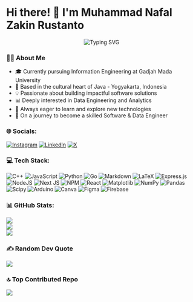 # Hi there! 👋 I'm Muhammad Nafal Zakin Rustanto
<div align="center">
  <img src="https://readme-typing-svg.demolab.com?font=Fira+Code&pause=1000&width=435&lines=Information+Engineering+Student;Software+%26+Data+Engineering+Enthusiast;Always+Learning+New+Things" alt="Typing SVG" />
</div>

### 👨‍💻 About Me

* 🎓 Currently pursuing Information Engineering at Gadjah Mada University
* 🌆 Based in the cultural heart of Java - Yogyakarta, Indonesia
* 💡 Passionate about building impactful software solutions
* 📊 Deeply interested in Data Engineering and Analytics
* 🌱 Always eager to learn and explore new technologies
* 🚀 On a journey to become a skilled Software & Data Engineer

### 🌐 Socials:
[![Instagram](https://img.shields.io/badge/Instagram-%23E4405F.svg?logo=Instagram&logoColor=white)](https://instagram.com/@babal.965) [![LinkedIn](https://img.shields.io/badge/LinkedIn-%230077B5.svg?logo=linkedin&logoColor=white)](https://linkedin.com/in/https://www.linkedin.com/in/muhammad-nafal-zakin-rustanto/) [![X](https://img.shields.io/badge/X-black.svg?logo=X&logoColor=white)](https://x.com/@nafbalbalbal) 


### 💻 Tech Stack:
![C++](https://img.shields.io/badge/c++-%2300599C.svg?style=for-the-badge&logo=c%2B%2B&logoColor=white) ![JavaScript](https://img.shields.io/badge/javascript-%23323330.svg?style=for-the-badge&logo=javascript&logoColor=%23F7DF1E) ![Python](https://img.shields.io/badge/python-3670A0?style=for-the-badge&logo=python&logoColor=ffdd54) ![Go](https://img.shields.io/badge/go-%2300ADD8.svg?style=for-the-badge&logo=go&logoColor=white) ![Markdown](https://img.shields.io/badge/markdown-%23000000.svg?style=for-the-badge&logo=markdown&logoColor=white) ![LaTeX](https://img.shields.io/badge/latex-%23008080.svg?style=for-the-badge&logo=latex&logoColor=white) ![Express.js](https://img.shields.io/badge/express.js-%23404d59.svg?style=for-the-badge&logo=express&logoColor=%2361DAFB) ![NodeJS](https://img.shields.io/badge/node.js-6DA55F?style=for-the-badge&logo=node.js&logoColor=white) ![Next JS](https://img.shields.io/badge/Next-black?style=for-the-badge&logo=next.js&logoColor=white) ![NPM](https://img.shields.io/badge/NPM-%23CB3837.svg?style=for-the-badge&logo=npm&logoColor=white) ![React](https://img.shields.io/badge/react-%2320232a.svg?style=for-the-badge&logo=react&logoColor=%2361DAFB) ![Matplotlib](https://img.shields.io/badge/Matplotlib-%23ffffff.svg?style=for-the-badge&logo=Matplotlib&logoColor=black) ![NumPy](https://img.shields.io/badge/numpy-%23013243.svg?style=for-the-badge&logo=numpy&logoColor=white) ![Pandas](https://img.shields.io/badge/pandas-%23150458.svg?style=for-the-badge&logo=pandas&logoColor=white) ![Scipy](https://img.shields.io/badge/SciPy-%230C55A5.svg?style=for-the-badge&logo=scipy&logoColor=%white) ![Arduino](https://img.shields.io/badge/-Arduino-00979D?style=for-the-badge&logo=Arduino&logoColor=white) ![Canva](https://img.shields.io/badge/Canva-%2300C4CC.svg?style=for-the-badge&logo=Canva&logoColor=white) ![Figma](https://img.shields.io/badge/figma-%23F24E1E.svg?style=for-the-badge&logo=figma&logoColor=white) ![Firebase](https://img.shields.io/badge/firebase-a08021?style=for-the-badge&logo=firebase&logoColor=ffcd34)


### 📊 GitHub Stats:
![](https://github-readme-stats.vercel.app/api?username=nafalrust&theme=dark&hide_border=false&include_all_commits=true&count_private=true)<br/>
![](https://github-readme-streak-stats.herokuapp.com/?user=nafalrust&theme=dark&hide_border=false)<br/>
![](https://github-readme-stats.vercel.app/api/top-langs/?username=nafalrust&theme=dark&hide_border=false&include_all_commits=true&count_private=true&layout=compact)


### ✍️ Random Dev Quote
![](https://quotes-github-readme.vercel.app/api?type=horizontal&theme=dark)


### 🔝 Top Contributed Repo
![](https://github-contributor-stats.vercel.app/api?username=nafalrust&limit=5&theme=dark&combine_all_yearly_contributions=true)

<!-- Proudly created with GPRM ( https://gprm.itsvg.in ) -->
